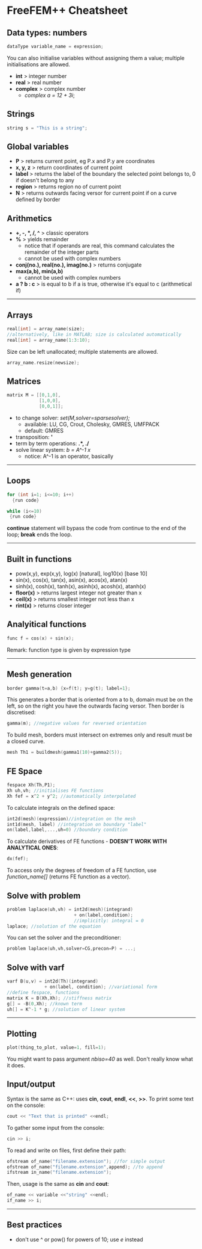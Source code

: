 # FreeFEM++ Cheatsheet


## Data types: numbers
```C++
dataType variable_name = expression;
```
You can also initialise variables without assigning them a value; multiple initialisations are allowed.
- __int__ > integer number
- __real__ > real number
- __complex__ > complex number
  - *complex a = 12 + 3i*;


## Strings
```C++
string s = "This is a string";
```


## Global variables
- __P__ > returns current point, eg P.x and P.y are coordinates
- __x, y, z__ > return coordinates of current point
- __label__ > returns the label of the boundary the selected point belongs to, 0 if doesn't belong to any
- __region__ > returns region no of current point
- __N__ > returns outwards facing versor for current point if on a curve defined by border


## Arithmetics
- __+, -, *, /, ^__ > classic operators
- __%__ > yields remainder
  - notice that if operands are real, this command calculates the remainder of the integer parts
  - cannot be used with complex numbers
- __conj(no.), real(no.), imag(no.)__ > returns conjugate 
- __max(a,b), min(a,b)__
  - cannot be used with complex numbers
- __a ? b : c__ > is equal to b if a is true, otherwise it's equal to c (arithmetical if)


---


## Arrays
```C++
real[int] = array_name(size);
//alternatively, like in MATLAB; size is calculated automatically
real[int] = array_name(1:3:10);
```
Size can be left unallocated; multiple statements are allowed.
```C++
array_name.resize(newsize);
```


## Matrices
```C++
matrix M = [[0,1,0],
            [1,0,0],
            [0,0,1]];
```
- to change solver: *set(M,solver=sparsesolver);*
  - available: LU, CG, Crout, Cholesky, GMRES, UMFPACK
  - default: GMRES
- transposition: __'__
- term by term operations: __.*, ./__
- solve linear system: *b = A^-1 x*
  - notice: A^-1 is an operator, basically


---


## Loops
```C++
for (int i=1; i<=10; i++)
  {run code}
```
```C++
while (i<=10)
 {run code}
```
__continue__ statement will bypass the code from continue to the end of the loop; __break__ ends the loop.


___


## Built in functions
- pow(x,y), exp(x,y), log(x) [natural], log10(x) [base 10]
- sin(x), cos(x), tan(x), asin(x), acos(x), atan(x)
- sinh(x), cosh(x), tanh(x), asinh(x), acosh(x), atanh(x)
- __floor(x)__ > returns largest integer not greater than x
- __ceil(x)__ > returns smallest integer not less than x
- __rint(x)__ > returns closer integer


## Analyitical functions
```C++
func f = cos(x) + sin(x);
```
Remark: function type is given by expression type


___


## Mesh generation
```C++
border gamma(t=a,b) {x=f(t); y=g(t); label=1};
```
This generates a border that is oriented from a to b, domain must be on the left, so on the right you have the outwards facing versor. Then border is discretised:
```C++
gamma(m); //negative values for reversed orientation
```
To build mesh, borders must intersect on extremes only and result must be a closed curve.
```C++
mesh Th1 = buildmesh(gamma1(10)+gamma2(5));
```


## FE  Space
```C++
fespace Xh(Th,P1);
Xh uh,vh; //initialises FE functions
Xh fef = x^2 + y^2; //automatically interpolated
```
To calculate integrals on the defined space:
```C++
int2d(mesh)(expression)//integration on the mesh
int1d(mesh, label) //integration on boundary "label"
on(label,label,...,uh=0) //boundary condition
```
To calculate derivatives of FE functions - __DOESN'T WORK WITH ANALYTICAL ONES__:
```C++
dx(fef);
```
To access only the degrees of freedom of a FE function, use _function_name[]_ (returns FE function as a vector).


## Solve with problem
```C++
problem laplace(uh,vh) = int2d(mesh)(integrand)
                         + on(label,condition);
                         //implicitly: integral = 0
laplace; //solution of the equation
```
You can set the solver and the preconditioner:
```C++
problem laplace(uh,vh,solver=CG,precon=P) = ...;
```


## Solve with varf
```C++
varf B(u,v) = int2d(Th)(integrand)
              + on(label, condition); //variational form
//define fespace, functions
matrix K = B(Xh,Xh); //stiffness matrix
g[] = -B(0,Xh); //known term
uh[] = K^-1 * g; //solution of linear system
```


---


## Plotting
```C++
plot(thing_to_plot, value=1, fill=1);
```
You might want to pass argument _nbiso=40_ as well. Don't really know what it does.


## Input/output
Syntax is the same as C++: uses __cin__, __cout__, __endl__, __<<__, __>>__.
To print some text on the console:
```C++
cout << "Text that is printed" <<endl;
```
To gather some input from the console:
```C++
cin >> i;
```
To read and write on files, first define their path:
```C++
ofstream of_name("filename.extension"); //for simple output
ofstream of_name("filename.extension",append); //to append
ifstream in_name("filename.extension");
```
Then, usage is the same as __cin__ and __cout__:
```C++
of_name << variable <<"string" <<endl;
if_name >> i;
```


---


## Best practices
- don't use ^ or pow() for powers of 10; use *e* instead
